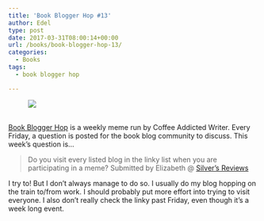 ```yaml
---
title: 'Book Blogger Hop #13'
author: Edel
type: post
date: 2017-03-31T08:00:14+00:00
url: /books/book-blogger-hop-13/
categories:
  - Books
tags:
  - book blogger hop

---
```

<figure><a rel="_nofollow" href="http://www.coffeeaddictedwriter.com/p/blog-page.html"><img src="https://i1.wp.com/3.bp.blogspot.com/-2bKizvp-A9w/WEjGAM4OjJI/AAAAAAAAV50/nU3xHQNtvSQQ8dRsB8OueG061E99KPrYACLcB/s1600/Book%2BBlogger%2BHop%2B%2528Final%2529.png?w=663&#038;ssl=1" data-recalc-dims="1" /></a></figure> 

<a rel="_nofollow" href="http://www.coffeeaddictedwriter.com/p/blog-page.html"></a>

<a rel="_nofollow" href="http://www.coffeeaddictedwriter.com/p/blog-page.html"><br /> </a><a rel="_nofollow" href="http://www.coffeeaddictedwriter.com/p/blog-page.html">Book Blogger Hop</a> is a weekly meme run by Coffee Addicted Writer. Every Friday, a question is posted for the book blog community to discuss. This week&#8217;s question is&#8230;

> Do you visit every listed blog in the linky list when you are participating in a meme? Submitted by Elizabeth @ [Silver&#8217;s Reviews][1]

I try to! But I don&#8217;t always manage to do so. I usually do my blog hopping on the train to/from work. I should probably put more effort into trying to visit everyone. I also don&#8217;t really check the linky past Friday, even though it&#8217;s a week long event.

 [1]: http://silversolara.blogspot.com/